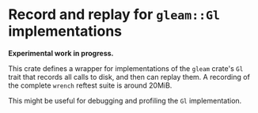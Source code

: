 # Record and replay for `gleam::Gl` implementations

**Experimental work in progress.**

This crate defines a wrapper for implementations of the `gleam` crate's `Gl`
trait that records all calls to disk, and then can replay them. A recording of
the complete `wrench` reftest suite is around 20MiB.

This might be useful for debugging and profiling the `Gl` implementation.

